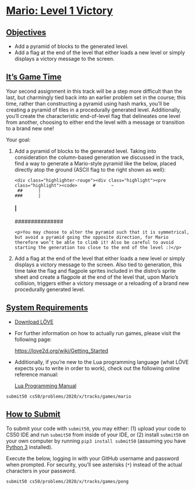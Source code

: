 <main class="col-md" style="margin-bottom: 0px; margin-top: 0px;">

<a data-id="" id="mario-the-goal-update" style="top: 0px;"></a><h1><a data-id="" href="#mario-the-goal-update">Mario: Level 1 Victory</a></h1>

<a data-id="" id="objectives" style="top: 0px;"></a><h2><a data-id="" href="#objectives">Objectives</a></h2>



<ul class="fa-ul">
  <li data-marker="*"><span class="fa-li"><i class="fas fa-circle"></i></span>Add a pyramid of blocks to the generated level.</li>
  <li data-marker="*"><span class="fa-li"><i class="fas fa-circle"></i></span>Add a flag at the end of the level that either loads a new level or simply displays a victory message to the screen.</li>
</ul>


<a data-id="" id="its-game-time" style="top: 0px;"></a><h2><a data-id="" href="#its-game-time">It’s Game Time</a></h2>

<p>Your second assignment in this track will be a step more difficult than the last, but charmingly tied back into an earlier problem set in the course; this time, rather than constructing a pyramid using hash marks, you’ll be creating a pyramid of tiles in a procedurally generated level. Additionally, you’ll create the characteristic end-of-level flag that delineates one level from another, choosing to either end the level with a message or transition to a brand new one!</p>

<p>Your goal:</p>

<ol>
  <li>
    <p>Add a pyramid of blocks to the generated level. Taking into consideration the column-based generation we discussed in the track, find a way to generate a Mario-style pyramid like the below, placed directly atop the ground (ASCII flag to the right shown as well):</p>

    <div class="highlighter-rouge"><div class="highlight"><pre class="highlight"><code>      #      ~
     ##      |
    ###      |
   ####      |
 ###############
</code></pre></div>    </div>

    <p>You may choose to alter the pyramid such that it is symmetrical, but avoid a pyramid going the opposite direction, for Mario therefore won’t be able to climb it! Also be careful to avoid starting the generation too close to the end of the level :)</p>
  </li>
  <li>
    <p>Add a flag at the end of the level that either loads a new level or simply displays a victory message to the screen. Also tied to generation, this time take the flag and flagpole sprites included in the distro’s sprite sheet and create a flagpole at the end of the level that, upon Mario’s collision, triggers either a victory message or a reloading of a brand new procedurally generated level.</p>
  </li>
</ol>

<a data-id="" id="system-requirements" style="top: 0px;"></a><h2><a data-id="" href="#how-to-submit">System Requirements</a></h2>

<ul class="fa-ul">
  <li data-marker="*"><span class="fa-li"><i class="fas fa-circle"></i></span><p><a href="https://love2d.org/">Download LÖVE</a></p></li>
  <li data-marker="*"><span class="fa-li"><i class="fas fa-circle"></i></span><p>For further information on how to actually run games, please visit the following page:</p><p><a href="https://love2d.org/wiki/Getting_Started">https://love2d.org/wiki/Getting_Started</a></p></li>
  <li data-marker="*"><span class="fa-li"><i class="fas fa-circle"></i></span><p>Additionally, if you’re new to the Lua programming language (what LÖVE expects you to write in order to work), check out the following online reference manual:</p></li>
  <p><a href="https://love2d.org/"><p><a href="https://www.lua.org/manual/5.3/">Lua Programming Manual</a></p>

</ul>


<div class="highlighter-rouge"><div class="highlight"><pre class="highlight"><code>submit50 cs50/problems/2020/x/tracks/games/mario
</code></pre></div></div>

<h2><a data-id="" href="#how-to-submit">How to Submit</a></h2>
<p>To submit your code with <code class="highlighter-rouge">submit50</code>, you may either: (1) upload your code to CS50 IDE and run <code class="highlighter-rouge">submit50</code> from inside of your IDE, or (2) install <code class="highlighter-rouge">submit50</code> on your own computer by running <code class="highlighter-rouge">pip3 install submit50</code> (assuming you have <a href="https://www.python.org/downloads/">Python 3</a> installed).</p>
<p>Execute the below, logging in with your GitHub username and password when prompted. For security, you’ll see asterisks (<code class="highlighter-rouge">*</code>) instead of the actual characters in your password.</p>
<div class="highlighter-rouge"><div class="highlight"><pre class="highlight"><code>submit50 cs50/problems/2020/x/tracks/games/pong
</code></pre></div></div>


 </main>
